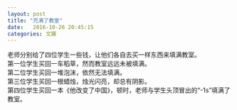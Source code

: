 ```yaml
---
layout: post
title: "充满了教室"
date:   2016-10-26 20:45:15
categories: 文膜
---
```


老师分别给了四位学生一些钱，让他们各自去买一样东西来填满教室。<br/>
第一位学生买回一车稻草，然而教室远远未被填满。<br/>
第二位学生买回一堆泡沫，依然无法填满。<br/>
第三位学生买回一根蜡烛，烛光闪亮，却总有阴影。<br/>
第四位学生买回一本《他改变了中国》，顿时，老师与学生头顶冒出的“-1s”填满了教室。<br/>
